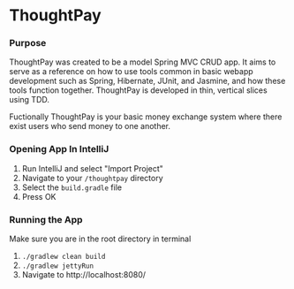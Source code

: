 # ThoughtPay

### Purpose
ThoughtPay was created to be a model Spring MVC CRUD app. It aims to serve as a reference on how to use tools common in basic webapp development such as Spring, Hibernate, JUnit, and Jasmine, and how these tools function together. ThoughtPay is developed in thin, vertical slices using TDD.

Fuctionally ThoughtPay is your basic money exchange system where there exist users who send money to one another.

### Opening App In IntelliJ
1. Run IntelliJ and select "Import Project"  
2. Navigate to your `/thoughtpay` directory  
3. Select the `build.gradle` file  
4. Press OK  

### Running the App
Make sure you are in the root directory in terminal  
1. `./gradlew clean build`  
2. `./gradlew jettyRun`  
3. Navigate to http://localhost:8080/  


